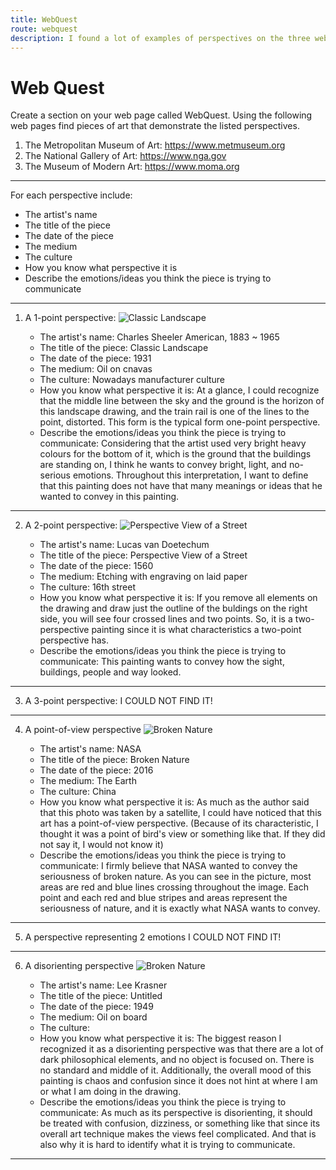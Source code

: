 ```yaml
---
title: WebQuest
route: webquest
description: I found a lot of examples of perspectives on the three websites. Throughout this activity, I could have defined what perspectives are, and what the characteristics of them are.
---
```


# Web Quest

Create a section on your web page called WebQuest. Using the following web pages find pieces of art that demonstrate the listed perspectives.

1. The Metropolitan Museum of Art: https://www.metmuseum.org
2. The National Gallery of Art: https://www.nga.gov
3. The Museum of Modern Art: https://www.moma.org

---

For each perspective include:

- The artist's name
- The title of the piece
- The date of the piece
- The medium
- The culture
- How you know what perspective it is
- Describe the emotions/ideas you think the piece is trying to communicate

---

1. A 1-point perspective:
   ![Classic Landscape](/perspectives/classic-landscape.jpeg)

   - The artist's name: Charles Sheeler American, 1883 ~ 1965
   - The title of the piece: Classic Landscape
   - The date of the piece: 1931
   - The medium: Oil on cnavas
   - The culture: Nowadays manufacturer culture
   - How you know what perspective it is: At a glance, I could recognize that the middle line between the sky and the ground is the horizon of this landscape drawing, and the train rail is one of the lines to the point, distorted. This form is the typical form one-point perspective.
   - Describe the emotions/ideas you think the piece is trying to communicate: Considering that the artist used very bright heavy colours for the bottom of it, which is the ground that the buildings are standing on, I think he wants to convey bright, light, and no-serious emotions. Throughout this interpretation, I want to define that this painting does not have that many meanings or ideas that he wanted to convey in this painting.

---

2. A 2-point perspective:
   ![Perspective View of a Street](/perspectives/perspective-view-of-a-street.jpeg)

   - The artist's name: Lucas van Doetechum
   - The title of the piece: Perspective View of a Street
   - The date of the piece: 1560
   - The medium: Etching with engraving on laid paper
   - The culture: 16th street
   - How you know what perspective it is: If you remove all elements on the drawing and draw just the outline of the buldings on the right side, you will see four crossed lines and two points. So, it is a two-perspective painting since it is what characteristics a two-point perspective has.
   - Describe the emotions/ideas you think the piece is trying to communicate: This painting wants to convey how the sight, buildings, people and way looked.

---

3. A 3-point perspective:
   I COULD NOT FIND IT!

---

4. A point-of-view perspective
   ![Broken Nature](/perspectives/broken-nature.jpeg)

   - The artist's name: NASA
   - The title of the piece: Broken Nature
   - The date of the piece: 2016
   - The medium: The Earth
   - The culture: China
   - How you know what perspective it is: As much as the author said that this photo was taken by a satellite, I could have noticed that this art has a point-of-view perspective. (Because of its characteristic, I thought it was a point of bird's view or something like that. If they did not say it, I would not know it)
   - Describe the emotions/ideas you think the piece is trying to communicate: I firmly believe that NASA wanted to convey the seriousness of broken nature. As you can see in the picture, most areas are red and blue lines crossing throughout the image. Each point and each red and blue stripes and areas represent the seriousness of nature, and it is exactly what NASA wants to convey.

---

5. A perspective representing 2 emotions
   I COULD NOT FIND IT!

---

6. A disorienting perspective
   ![Broken Nature](/perspectives/untitled.jpeg)

   - The artist's name: Lee Krasner
   - The title of the piece: Untitled
   - The date of the piece: 1949
   - The medium: Oil on board
   - The culture:
   - How you know what perspective it is: The biggest reason I recognized it as a disorienting perspective was that there are a lot of dark philosophical elements, and no object is focused on. There is no standard and middle of it. Additionally, the overall mood of this painting is chaos and confusion since it does not hint at where I am or what I am doing in the drawing.
   - Describe the emotions/ideas you think the piece is trying to communicate: As much as its perspective is disorienting, it should be treated with confusion, dizziness, or something like that since its overall art technique makes the views feel complicated. And that is also why it is hard to identify what it is trying to communicate.

---
